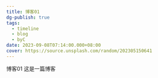```yaml
---
title: 博客01
dg-publish: true
tags:
  - timeline
  - blog
  - byC
date: 2023-09-08T07:14:00.000+08:00
cover: https://source.unsplash.com/random/202305150641
---
```

<span 
class='ob-timelines' 
data-date='2023-09-08-07' 
data-title='博客01' 
data-img = 'https://source.unsplash.com/random/202305150641'
data-type='range'
data-end='2023-09-15-09'> 
博客01
</span>
这是一篇博客